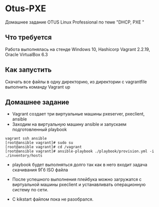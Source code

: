 # Otus-PXE
Домашнее задание OTUS Linux Professional по теме "DHCP, PXE "

## Что требуется
Работа выполнялась на стенде Windows 10, Hashicorp Vagrant 2.2.19, Oracle VirtualBox 6.3

## Как запустить
Скачать все файлы в одну директорию, из директории с vagrantfile выполнить команду Vagrant up

## Домашнее задание
* Vagrant создает три виртуальные машины pxeserver, pxeclient, ansible
* Заходим на виртуальную машину ansible и запускаем подготовленный playbook
```
vagrant ssh ansible
[root@ansible vagrant]# sudo su
[root@ansible vagrant]# cd /vagrant
[root@ansible vagrant]# ansible-playbook ./playbook/provision.yml -i ./inventory/hosts
```
* playbook будет выполняться долго так как в него входит задача скачивания 9Гб ISO файла
* После успешного выполнения плейбука можно загружатся с виртуальной машины pxeclient и устанавливать операционную систему по сети.

* С kikstart файлом пока не разобрался.
